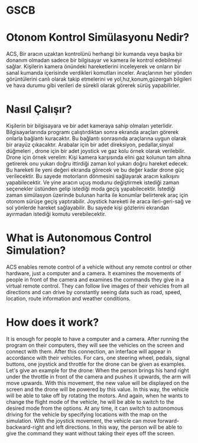 # GSCB

# Otonom Kontrol Simülasyonu Nedir?

ACS, Bir aracın uzaktan kontrolünü herhangi bir kumanda veya başka bir donanım olmadan sadece bir bilgisayar ve kamera ile kontrol edebilmeyi sağlar. Kişilerin kamera önündeki hareketlerini inceleyerek ve onların bir sanal kumanda içerisinde verdikleri komutları inceler. Araçlarının her yönden görüntülerini canlı olarak takip etmelerini ve yol,hız,konum,güzergah bilgileri ve hava durumu gibi verileri de sürekli olarak görerek sürüş yapabilirler.

# Nasıl Çalışır?
Kişilerin bir bilgisayara ve bir adet kameraya sahip olmaları yeterlidir. Bilgisayarlarında programı çalıştırdıktan sonra ekranda araçları görerek onlarla bağlantı kuracaktır. Bu bağlantı sonrasında araçlarına uygun olarak bir arayüz çıkacaktır. Arabalar için bir adet direksiyon, pedallar,sinyal düğmeleri , drone için bir adet joystick ve gaz kolu örnek olarak verilebilir. Drone için örnek verelim: Kişi kamera karşısında elini gaz kolunun tam altına getirerek onu yukarı doğru ittirdiği zaman kol yukarı doğru hareket edecek. Bu hareketi ile yeni değeri ekranda görecek ve bu değer kadar drone güç verilecektir. Bu sayede motorların dönmesini sağlayarak aracın kalkışını yapabilecektir. Ve yine aracın uçuş modunu değiştirmek istediği zaman seçenekler üstünden gelip istediği moda geçiş yapabilecektir. İstediği zaman simülasyon üzerinde bulunan harita ile konumlar belirterek araç için otonom sürüşe geçiş yaptırabilir. Joystick hareketi ile araca ileri-geri-sağ ve sol yönlerde hareket sağlayabilir. Bu sayede kişi gözlerini ekrandan ayırmadan istediği komutu verebilecektir.

# What is Autonomous Control Simulation?

ACS enables remote control of a vehicle without any remote control or other hardware, just a computer and a camera. It examines the movements of people in front of the camera and examines the commands they give in a virtual remote control. They can follow live images of their vehicles from all directions and can drive by constantly seeing data such as road, speed, location, route information and weather conditions.

# How does it work?
It is enough for people to have a computer and a camera. After running the program on their computers, they will see the vehicles on the screen and connect with them. After this connection, an interface will appear in accordance with their vehicles. For cars, one steering wheel, pedals, signal buttons, one joystick and throttle for the drone can be given as examples. Let's give an example for the drone: When the person brings his hand right under the throttle in front of the camera and pushes it upwards, the arm will move upwards. With this movement, the new value will be displayed on the screen and the drone will be powered by this value. In this way, the vehicle will be able to take off by rotating the motors. And again, when he wants to change the flight mode of the vehicle, he will be able to switch to the desired mode from the options. At any time, it can switch to autonomous driving for the vehicle by specifying locations with the map on the simulation. With the joystick movement, the vehicle can move forward-backward-right and left directions. In this way, the person will be able to give the command they want without taking their eyes off the screen.

